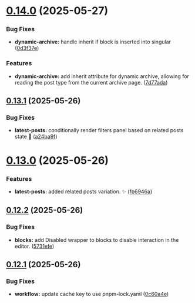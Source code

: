 # [0.14.0](https://github.com/JCO-Digital/jcore-dynamic-archive/compare/v0.13.1...v0.14.0) (2025-05-27)


### Bug Fixes

* **dynamic-archive:** handle inherit if block is inserted into singular ([0d3f37e](https://github.com/JCO-Digital/jcore-dynamic-archive/commit/0d3f37e0d59e29d24c2fb71648649c188ef4c058))


### Features

* **dynamic-archive:** add inherit attribute for dynamic archive, allowing for reading the post type from the current archive page. ([7d77ada](https://github.com/JCO-Digital/jcore-dynamic-archive/commit/7d77ada7621dc6f1320e798f5061a7044ac1b730))



## [0.13.1](https://github.com/JCO-Digital/jcore-dynamic-archive/compare/v0.13.0...v0.13.1) (2025-05-26)


### Bug Fixes

* **latest-posts:** conditionally render filters panel based on related posts state 🐛 ([a24ba9f](https://github.com/JCO-Digital/jcore-dynamic-archive/commit/a24ba9f8e3a2d11d1ebf7d75e15a13ba408fbe1f))



# [0.13.0](https://github.com/JCO-Digital/jcore-dynamic-archive/compare/v0.12.2...v0.13.0) (2025-05-26)


### Features

* **latest-posts:** added related posts variation. ✨ ([fb6946a](https://github.com/JCO-Digital/jcore-dynamic-archive/commit/fb6946aa1068cb2c01e5df2b72917b7d2ae0dd64))



## [0.12.2](https://github.com/JCO-Digital/jcore-dynamic-archive/compare/v0.12.1...v0.12.2) (2025-05-26)


### Bug Fixes

* **blocks:** add Disabled wrapper to blocks to disable interaction in the editor. ([5731efe](https://github.com/JCO-Digital/jcore-dynamic-archive/commit/5731efee6371027b5c7f619c3d1d926b46bf1151))



## [0.12.1](https://github.com/JCO-Digital/jcore-dynamic-archive/compare/v0.12.0...v0.12.1) (2025-05-26)


### Bug Fixes

* **workflow:** update cache key to use pnpm-lock.yaml ([0c60a4e](https://github.com/JCO-Digital/jcore-dynamic-archive/commit/0c60a4e52bc00ef69c3741fc1994c7a803a30d6a))



